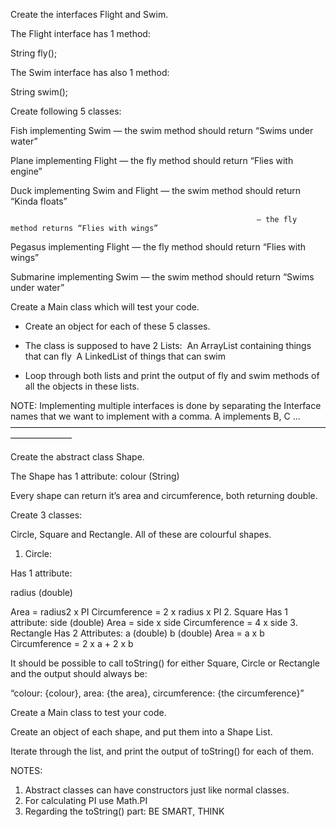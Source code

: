 Create the interfaces Flight and Swim.

The Flight interface has 1 method:

String fly();

The Swim interface has also 1 method:

String swim();

Create following 5 classes:

Fish implementing Swim — the swim method should return “Swims under water”

Plane implementing Flight — the fly method should return “Flies with engine”

Duck implementing Swim and Flight — the swim method should return “Kinda floats”

                                                           — the fly method returns “Flies with wings”

Pegasus implementing Flight — the fly method should return “Flies with wings”

Submarine implementing Swim — the swim method should return “Swims under water”

Create a Main class which will test your code.

-   Create an object for each of these 5 classes.

- The class is supposed to have 2 Lists: 
	An ArrayList containing things that can fly 
	A LinkedList of things that can swim

- Loop through both lists and print the output of fly and swim methods of all the objects in these 
lists.

NOTE: Implementing multiple interfaces is done by separating the Interface names that we 
want to implement with a comma. A implements B, C ... 
———————————————————————————————————————————

Create the abstract class Shape.

The Shape has 1 attribute: colour (String)

Every shape can return it’s area and circumference, both returning double.

Create 3 classes:

Circle, Square and Rectangle. All of these are colourful shapes.

1. Circle:

Has 1 attribute:

radius (double)

Area = radius2 x PI 
Circumference = 2 x radius x PI 
2. Square 
Has 1 attribute: 
side (double) 
Area = side x side 
Circumference = 4 x side 
3. Rectangle 
Has 2 Attributes: 
a (double) 
b (double) 
Area = a x b 
Circumference = 2 x a + 2 x b

It should be possible to call toString() for either Square, Circle or Rectangle and the output should 
always be:

“colour: {colour}, area: {the area}, circumference: {the circumference}”

Create a Main class to test your code.

Create an object of each shape, and put them into a Shape List.

Iterate through the list, and print the output of toString() for each of them.

NOTES:  
1. Abstract classes can have constructors just like normal classes. 
2. For calculating PI use Math.PI 
3. Regarding the toString() part: BE SMART, THINK 
